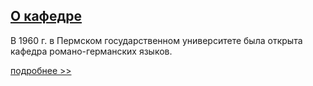 [О кафедре](http://www.psu.ru/fakultety/fakultet-sovremennykh-inostrannykh-yazykov-i-literatur/kafedry/kafedra-romanskoj-filologii/o-kafedre)
----------------------------------------------------------------------------------------------------------------------------





 В 1960 г. в Пермском государственном университете была открыта кафедра романо-германских языков.
 

[подробнее >>](http://www.psu.ru/fakultety/fakultet-sovremennykh-inostrannykh-yazykov-i-literatur/kafedry/kafedra-romanskoj-filologii/o-kafedre)